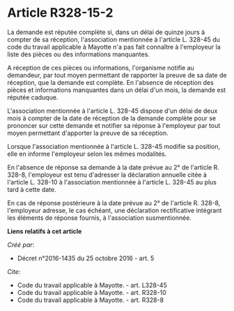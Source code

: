 # Article R328-15-2

La demande est réputée complète si, dans un délai de quinze jours à compter de sa réception, l'association mentionnée à
l'article L. 328-45 du code du travail applicable à Mayotte n'a pas fait connaître à l'employeur la liste des pièces ou des
informations manquantes. 

A réception de ces pièces ou informations, l'organisme notifie au demandeur, par tout moyen permettant de rapporter la preuve
de sa date de réception, que la demande est complète. En l'absence de réception des pièces et informations manquantes dans un
délai d'un mois, la demande est réputée caduque. 

L'association mentionnée à l'article L. 328-45 dispose d'un délai de deux mois à compter de la date de réception de la
demande complète pour se prononcer sur cette demande et notifier sa réponse à l'employeur par tout moyen permettant
d'apporter la preuve de sa réception. 

Lorsque l'association mentionnée à l'article L. 328-45 modifie sa position, elle en informe l'employeur selon les mêmes
modalités. 

En l'absence de réponse sa demande à la date prévue au 2° de l'article R. 328-8, l'employeur est tenu d'adresser la
déclaration annuelle citée à l'article L. 328-10 à l'association mentionnée à l'article L. 328-45 au plus tard à cette date. 

En cas de réponse postérieure à la date prévue au 2° de l'article R. 328-8, l'employeur adresse, le cas échéant, une
déclaration rectificative intégrant les éléments de réponse fournis, à l'association susmentionnée.

**Liens relatifs à cet article**

_Créé par_:

  - Décret n°2016-1435 du 25 octobre 2016 - art. 5

_Cite_:

  - Code du travail applicable à Mayotte. - art. L328-45
  - Code du travail applicable à Mayotte. - art. R328-10
  - Code du travail applicable à Mayotte. - art. R328-8
